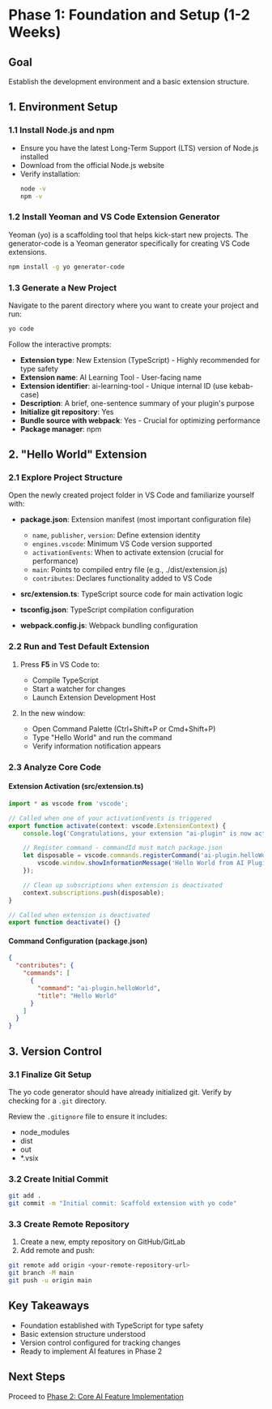 # Phase 1: Foundation and Setup (1-2 Weeks)

## Goal
Establish the development environment and a basic extension structure.

## 1. Environment Setup

### 1.1 Install Node.js and npm
- Ensure you have the latest Long-Term Support (LTS) version of Node.js installed
- Download from the official Node.js website
- Verify installation:
  ```bash
  node -v
  npm -v
  ```

### 1.2 Install Yeoman and VS Code Extension Generator
Yeoman (yo) is a scaffolding tool that helps kick-start new projects. The generator-code is a Yeoman generator specifically for creating VS Code extensions.

```bash
npm install -g yo generator-code
```

### 1.3 Generate a New Project
Navigate to the parent directory where you want to create your project and run:

```bash
yo code
```

Follow the interactive prompts:
- **Extension type**: New Extension (TypeScript) - Highly recommended for type safety
- **Extension name**: AI Learning Tool - User-facing name
- **Extension identifier**: ai-learning-tool - Unique internal ID (use kebab-case)
- **Description**: A brief, one-sentence summary of your plugin's purpose
- **Initialize git repository**: Yes
- **Bundle source with webpack**: Yes - Crucial for optimizing performance
- **Package manager**: npm

## 2. "Hello World" Extension

### 2.1 Explore Project Structure
Open the newly created project folder in VS Code and familiarize yourself with:

- **package.json**: Extension manifest (most important configuration file)
  - `name`, `publisher`, `version`: Define extension identity
  - `engines.vscode`: Minimum VS Code version supported
  - `activationEvents`: When to activate extension (crucial for performance)
  - `main`: Points to compiled entry file (e.g., ./dist/extension.js)
  - `contributes`: Declares functionality added to VS Code

- **src/extension.ts**: TypeScript source code for main activation logic
- **tsconfig.json**: TypeScript compilation configuration
- **webpack.config.js**: Webpack bundling configuration

### 2.2 Run and Test Default Extension
1. Press **F5** in VS Code to:
   - Compile TypeScript
   - Start a watcher for changes
   - Launch Extension Development Host

2. In the new window:
   - Open Command Palette (Ctrl+Shift+P or Cmd+Shift+P)
   - Type "Hello World" and run the command
   - Verify information notification appears

### 2.3 Analyze Core Code

#### Extension Activation (src/extension.ts)
```typescript
import * as vscode from 'vscode';

// Called when one of your activationEvents is triggered
export function activate(context: vscode.ExtensionContext) {
    console.log('Congratulations, your extension "ai-plugin" is now active!');

    // Register command - commandId must match package.json
    let disposable = vscode.commands.registerCommand('ai-plugin.helloWorld', () => {
        vscode.window.showInformationMessage('Hello World from AI Plugin!');
    });

    // Clean up subscriptions when extension is deactivated
    context.subscriptions.push(disposable);
}

// Called when extension is deactivated
export function deactivate() {}
```

#### Command Configuration (package.json)
```json
{
  "contributes": {
    "commands": [
      {
        "command": "ai-plugin.helloWorld",
        "title": "Hello World"
      }
    ]
  }
}
```

## 3. Version Control

### 3.1 Finalize Git Setup
The yo code generator should have already initialized git. Verify by checking for a `.git` directory.

Review the `.gitignore` file to ensure it includes:
- node_modules
- dist
- out
- *.vsix

### 3.2 Create Initial Commit
```bash
git add .
git commit -m "Initial commit: Scaffold extension with yo code"
```

### 3.3 Create Remote Repository
1. Create a new, empty repository on GitHub/GitLab
2. Add remote and push:

```bash
git remote add origin <your-remote-repository-url>
git branch -M main
git push -u origin main
```

## Key Takeaways
- Foundation established with TypeScript for type safety
- Basic extension structure understood
- Version control configured for tracking changes
- Ready to implement AI features in Phase 2

## Next Steps
Proceed to [Phase 2: Core AI Feature Implementation](phase-2-core-ai-features.md)